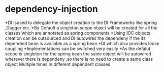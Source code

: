 # dependency-injection
*DI isused to delegate the object creation to the DI Frameworks like spring ,Dagger etc.
*By Default a singleton scope object will be created for all the classes which are annotated as spring components
*Using IOC objects creation can be outsourced and DI autowires the dependeny if the its dependent bean is available as a spring bean
*DI which also provides loose coupling
*Implementations can be switched very easily
*As the defalut scope is singleton for the spring bean the same object will be autowired  wherever there is dependeny ,so there is no need to create a same class object Multiple times in different dependent classes 
